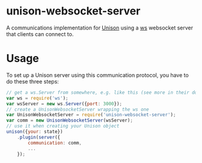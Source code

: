 # unison-websocket-server

A communications implementation for [Unison][unison] using a [ws][ws] websocket server that clients can connect to.

# Usage

To set up a Unison server using this communication protocol, you have to do these three steps:

```js
// get a ws.Server from somewhere, e.g. like this (see more in their documentation)
var ws = require('ws');
var wsServer = new ws.Server({port: 3000});
// create a UnisonWebsocketServer wrapping the ws one
var UnisonWebsocketServer = require('unison-websocket-server');
var comm = new UnisonWebsocketServer(wsServer);
// use it when creating your Unison object
unison({your: state})
    .plugin(server({
        communication: comm,
        ...
    });
```

[unison]: https://github.com/krajzeg/unison
[ws]: https://github.com/websockets/ws/
